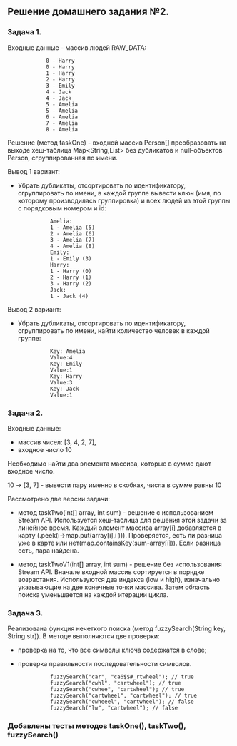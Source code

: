 ## Решение домашнего задания №2.

### Задача 1. 
Входные данные - массив людей RAW_DATA:

                0 - Harry
                0 - Harry
                1 - Harry
                2 - Harry
                3 - Emily
                4 - Jack
                4 - Jack
                5 - Amelia
                5 - Amelia
                6 - Amelia
                7 - Amelia
                8 - Amelia

Решение (метод taskOne) - входной массив Person[] преобразовать на выходе хеш-таблица Map<String,List<Person>> без дубликатов и null-объектов Person, cгруппированная по имени.

Вывод 1 вариант:
- Убрать дубликаты, отсортировать по идентификатору, сгруппировать по имени, 
в каждой группе вывести ключ (имя, по которому производилась группировка) и 
всех людей из этой группы с порядковым номером и id:

                Amelia:
                1 - Amelia (5)
                2 - Amelia (6)
                3 - Amelia (7)
                4 - Amelia (8)                
                Emily:
                1 - Emily (3)                
                Harry:
                1 - Harry (0)
                2 - Harry (1)
                3 - Harry (2)                
                Jack:
                1 - Jack (4)

Вывод 2 вариант:
- Убрать дубликаты, отсортировать по идентификатору, сгруппировать по имени, 
найти количество человек в каждой группе: 

                Key: Amelia
                Value:4
                Key: Emily
                Value:1
                Key: Harry
                Value:3
                Key: Jack
                Value:1


### Задача 2.
Входные данные: 
- массив чисел: [3, 4, 2, 7], 
- входное число 10

Необходимо найти два элемента массива, которые в сумме дают входное число.

10 -> [3, 7] - вывести пару именно в скобках, числа в сумме равны 10

Рассмотрено две версии задачи:

- метод taskTwo(int[] array, int sum) - решение с использованием Stream API. 
Используется хеш-таблица для решения этой задачи за линейное время. 
Каждый элемент массива array[i] добавляется в карту (.peek(i->map.put(array[i],i ))). 
Проверяется, есть ли разница уже в карте или нет(map.containsKey(sum-array[i])). 
Если разница есть, пара найдена.

- метод taskTwoV1(int[] array, int sum) - решение без использования Stream API.
 Вначале входной массив сортируется в порядке возрастания.
 Используются два индекса (low и high), изначально указывающие на две конечные точки массива. 
 Затем область поиска уменьшается на каждой итерации цикла.


### Задача 3.
Реализована функция нечеткого поиска (метод fuzzySearch(String key, String str)).
В методе выполняются две проверки:
- проверка на то, что все символы ключа содержатся в слове;
- проверка правильности последовательности символов.
            
                fuzzySearch("car", "ca6$$#_rtwheel"); // true
                fuzzySearch("cwhl", "cartwheel"); // true
                fuzzySearch("cwhee", "cartwheel"); // true
                fuzzySearch("cartwheel", "cartwheel"); // true
                fuzzySearch("cwheeel", "cartwheel"); // false
                fuzzySearch("lw", "cartwheel"); // false
                
### Добавлены тесты методов taskOne(), taskTwo(), fuzzySearch() 
